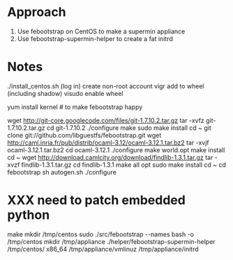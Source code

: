 
Approach
========

  1. Use febootstrap on CentOS to make a supermin appliance
  2. Use febootstrap-supermin-helper to create a fat initrd

Notes
=====

./install_centos.sh <hostname> <password>
(log in)
create non-root account
  vigr add to wheel (including shadow)
  visudo enable wheel

yum install kernel # to make febootstrap happy

wget http://git-core.googlecode.com/files/git-1.7.10.2.tar.gz
tar -xvfz git-1.7.10.2.tar.gz
cd git-1.7.10.2
./configure
make
sudo make install
cd ~
git clone git://github.com/libguestfs/febootstrap.git
wget http://caml.inria.fr/pub/distrib/ocaml-3.12/ocaml-3.12.1.tar.bz2
tar -xvjf ocaml-3.12.1.tar.bz2
cd ocaml-3.12.1
./configure
make world.opt
make install
cd ~
wget http://download.camlcity.org/download/findlib-1.3.1.tar.gz
tar -xvzf findlib-1.3.1.tar.gz
cd findlib-1.3.1
make all opt
sudo make install
cd ~
cd febootstrap
sh autogen.sh
./configure
# XXX need to patch embedded python
make
mkdir /tmp/centos
sudo ./src/febootstrap --names bash -o /tmp/centos
mkdir /tmp/appliance
./helper/febootstrap-supermin-helper /tmp/centos/ x86_64 /tmp/appliance/vmlinuz /tmp/appliance/initrd
